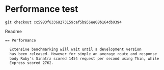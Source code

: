 # Performance test

    git checkout cc5983f03368273159caf5b956ee08b164db0394

Readme   
```markdown
== Performance

  Extensive benchmarking will wait until a development version
  has been released. However for simple an average route and response
  body Ruby's Sinatra scored 1454 request per second using Thin, while
  Express scored 2762.
```